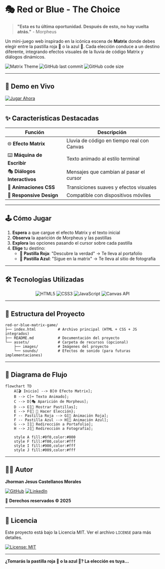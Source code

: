 # 🎭 Red or Blue - The Choice

> **"Esta es tu última oportunidad. Después de esto, no hay vuelta atrás."** - Morpheus

Un mini-juego web inspirado en la icónica escena de **Matrix** donde debes elegir entre la pastilla roja 🔴 o la azul 🔵. Cada elección conduce a un destino diferente, integrando efectos visuales de la lluvia de código Matrix y diálogos dinámicos.

![Matrix Theme](https://img.shields.io/badge/Theme-Matrix-00ff00?style=for-the-badge)
![GitHub last commit](https://img.shields.io/github/last-commit/jhormancastella/portafolio?style=for-the-badge)
![GitHub code size](https://img.shields.io/badge/Code%20Size-15%20KB-success?style=for-the-badge)

---

## 🚀 Demo en Vivo

[![Jugar Ahora](https://img.shields.io/badge/Jugar-Ahora!-red?style=for-the-badge&logo=matrix)](https://jhormancastella.github.io/portafolio/)

---

## ✨ Características Destacadas

<div align="center">

| Función | Descripción |
|---------|-------------|
| 🌐 **Efecto Matrix** | Lluvia de código en tiempo real con Canvas |
| ⌨️ **Máquina de Escribir** | Texto animado al estilo terminal |
| 🎭 **Diálogos Interactivos** | Mensajes que cambian al pasar el cursor |
| 🎨 **Animaciones CSS** | Transiciones suaves y efectos visuales |
| 📱 **Responsive Design** | Compatible con dispositivos móviles |

</div>

---

## 🕹️ Cómo Jugar

1. **Espera** a que cargue el efecto Matrix y el texto inicial
2. **Observa** la aparición de Morpheus y las pastillas
3. **Explora** las opciones pasando el cursor sobre cada pastilla
4. **Elige** tu destino:
   - 🔴 **Pastilla Roja**: "Descubre la verdad" → Te lleva al portafolio
   - 🔵 **Pastilla Azul**: "Sigue en la matrix" → Te lleva al sitio de fotografía

---

## 🛠️ Tecnologías Utilizadas

<div align="center">

![HTML5](https://img.shields.io/badge/HTML5-E34F26?style=for-the-badge&logo=html5&logoColor=white)
![CSS3](https://img.shields.io/badge/CSS3-1572B6?style=for-the-badge&logo=css3&logoColor=white)
![JavaScript](https://img.shields.io/badge/JavaScript-F7DF1E?style=for-the-badge&logo=javascript&logoColor=black)
![Canvas API](https://img.shields.io/badge/Canvas-API-00ff00?style=for-the-badge)

</div>

---

## 📁 Estructura del Proyecto

```
red-or-blue-matrix-game/
├── index.html          # Archivo principal (HTML + CSS + JS integrados)
├── README.md           # Documentación del proyecto
└── assets/             # Carpeta de recursos (opcional)
    ├── images/         # Imágenes del proyecto
    └── sounds/         # Efectos de sonido (para futuras implementaciones)
```

---

## 🎯 Diagrama de Flujo

```mermaid
flowchart TD
    A[🎬 Inicio] --> B[🌐 Efecto Matrix];
    B --> C[⌨️ Texto Animado];
    C --> D[🎭 Aparición de Morpheus];
    D --> E[💊 Mostrar Pastillas];
    E --> F{🔴 🔵 Hacer Elección};
    F -- Pastilla Roja --> G[🔄 Animación Roja];
    F -- Pastilla Azul --> H[🔄 Animación Azul];
    G --> I[🚀 Redirección a Portafolio];
    H --> J[🌌 Redirección a Fotografía];
    
    style A fill:#0f0,color:#000
    style F fill:#f00,color:#fff
    style I fill:#900,color:#fff
    style J fill:#009,color:#fff
```

---

## 👨‍💻 Autor

**Jhorman Jesus Castellanos Morales** 

[![GitHub](https://img.shields.io/badge/GitHub-100000?style=for-the-badge&logo=github&logoColor=white)](https://github.com/jhormancastella)
[![LinkedIn](https://img.shields.io/badge/LinkedIn-0077B5?style=for-the-badge&logo=linkedin&logoColor=white)]([https://linkedin.com/in/jhormancastella](https://www.linkedin.com/in/jhorman-jesus-castellanos-morales-245b97261/))

📅 **Derechos reservados © 2025**

---

## 📜 Licencia

Este proyecto está bajo la Licencia MIT. Ver el archivo `LICENSE` para más detalles.

[![License: MIT](https://img.shields.io/badge/License-MIT-yellow.svg?style=for-the-badge)](https://opensource.org/licenses/MIT)

---

**¿Tomarás la pastilla roja 🔴 o la azul 🔵? La elección es tuya...**

```